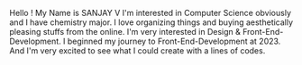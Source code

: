 Hello ! My Name is SANJAY V
I'm interested in Computer Science obviously and I have chemistry major.
I love organizing things and buying aesthetically pleasing stuffs from the online.
I'm very interested in Design & Front-End-Development.
I beginned my journey to Front-End-Development at 2023.
And I'm very excited to see what I could create with a lines of codes.

<!---
SANJAYV0073/SANJAYV0073 is a ✨ special ✨ repository because its `README.md` (this file) appears on your GitHub profile.
You can click the Preview link to take a look at your changes.
--->
